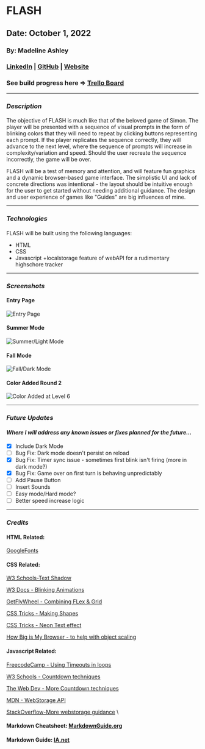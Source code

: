 # **FLASH**

## Date: October 1, 2022

### By: Madeline Ashley

### [LinkedIn](https://www.linkedin.com/in/madeline-ashley-11a4413a/) | [GitHub](https://github.com/mashbash2150) | [Website](helloflash.surge.sh)


### See build progress here => [Trello Board](https://trello.com/b/apgkHip6/game-name-tbd-project-one)
---

### **_Description_**

#### 
The objective of FLASH is much like that of the beloved game of Simon.  The player will be presented with a sequence of visual prompts in the form of blinking colors that they will need to repeat by clicking buttons representing each prompt. If the player replicates the sequence correctly, they will advance to the next level, where the sequence of prompts will increase in complexity/variation and speed.  Should the user recreate the sequence incorrectly, the game will be over. 


FLASH will be a test of memory and attention, and will feature fun graphics and a dynamic browser-based game interface.   The simplistic UI and lack of concrete directions was intentional - the layout should be intuitive enough for the user to get started without needing additional guidance.  The design and user experience of games like "Guides" are big influences of mine. 


---

### **_Technologies_**

####

FLASH will be built using the following languages: 

- HTML
- CSS
- Javascript
    +localstorage feature of webAPI for a rudimentary highschore tracker


---

### **_Screenshots_**

#### 

#### **Entry Page**

![Entry Page](Images/Screen%20Shot%202022-10-06%20at%2010.17.36%20AM.png)

#### **Summer Mode**

![Summer/Light Mode](Images/Screen%20Shot%202022-10-06%20at%2010.18.02%20AM.png)

#### **Fall Mode**
![Fall/Dark Mode](Images/Screen%20Shot%202022-10-06%20at%2010.18.18%20AM.png)

#### **Color Added Round 2**
![Color Added at Level 6](Images/Screen%20Shot%202022-10-06%20at%2010.26.41%20AM.png)

---

### **_Future Updates_**

#### _Where I will address any known issues or fixes planned for the future..._

- [x] Include Dark Mode 
- [ ] Bug Fix: Dark mode doesn't persist on reload
- [X] Bug Fix: Timer sync issue - sometimes first blink isn't firing (more in dark mode?)
- [X] Bug Fix: Game over on first turn is behaving unpredictably
- [ ] Add Pause Button
- [ ] Insert Sounds
- [ ] Easy mode/Hard mode?
- [ ] Better speed increase logic

---

### **_Credits_**


#### HTML Related: 

[GoogleFonts](https://fonts.google.com/share?selection.family=Orbitron%7CSource%20Code%20Pro:wght@200)

#### CSS Related:
[W3 Schools-Text Shadow](https://www.w3schools.com/cssref/css3_pr_text-shadow.asp)

[W3 Docs - Blinking Animations](https://www.w3docs.com/snippets/css/how-to-create-a-blinking-effect-with-css3-animations.html)

[GetFlyWheel - Combining FLex & Grid](https://getflywheel.com/layout/combine-flexbox-and-css-grids-for-layouts-how-to/)

[CSS Tricks - Making Shapes](https://css-tricks.com/the-shapes-of-css/)

[CSS Tricks - Neon Text effect](https://css-tricks.com/how-to-create-neon-text-with-css/)

[How Big is My Browser - to help with object scaling](http://howbigismybrowser.com/)


#### Javascript Related:

[FreecodeCamp - Using Timeouts in loops](https://www.freecodecamp.org/news/thrown-for-a-loop-understanding-for-loops-and-timeouts-in-javascript-558d8255d8a4/)

[W3 Schools - Countdown techniques](https://www.w3schools.com/howto/howto_js_countdown.asp)

[The Web Dev - More Countdown techniques](https://thewebdev.info/2022/06/29/how-to-create-a-simple-10-second-countdown-with-javascript/)

[MDN - WebStorage API](https://developer.mozilla.org/en-US/docs/Web/API/Web_Storage_API#localStorage)

[StackOverflow-More webstorage guidance](https://stackoverflow.com/questions/16206322/how-to-get-js-variable-to-retain-value-after-page-refresh)
\



#### Markdown Cheatsheet: [MarkdownGuide.org](https://www.markdownguide.org/cheat-sheet/)

#### Markdown Guide: [IA.net](https://ia.net/writer/support/general/markdown-guide)

